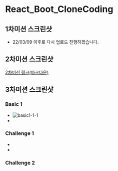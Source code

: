 # React_Boot_CloneCoding


## 1차미션 스크린샷

- 22/03/09 이후로 다시 업로드 진행하겠습니다.

## 2차미션 스크린샷

[2차미션 링크(마크다운)](https://github.com/minsuRob/React_Boot_CloneCoding/blob/main/doc/mission2.md)

## 3차미션 스크린샷

### Basic 1
- ![basic1-1-1](https://user-images.githubusercontent.com/44646213/159434163-3e83689e-b153-4c77-aee6-2f630528b27d.gif)
 - 
### Challenge 1 
 -
 - 
### Challenge 2 
